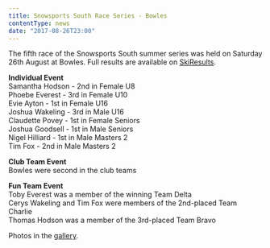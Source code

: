 ```yaml
---
title: Snowsports South Race Series - Bowles
contentType: news
date: "2017-08-26T23:00"
---
```


The fifth race of the Snowsports South summer series was held on Saturday 26th August at
Bowles. Full results are available on [SkiResults](https://skiresults.co.uk/events/848).

**Individual Event**\
Samantha Hodson - 2nd in Female U8\
Phoebe Everest - 3rd in Female U10\
Evie Ayton - 1st in Female U16\
Joshua Wakeling - 3rd in Male U16\
Claudette Povey - 1st in Female Seniors\
Joshua Goodsell - 1st in Male Seniors\
Nigel Hilliard - 1st in Male Masters 2\
Tim Fox - 2nd in Male Masters 2

**Club Team Event**\
Bowles were second in the club teams

**Fun Team Event**\
Toby Everest was a member of the winning Team Delta\
Cerys Wakeling and Tim Fox were members of the 2nd-placed Team Charlie\
Thomas Hodson was a member of the 3rd-placed Team Bravo

Photos in the [gallery](/gallery/2017/170826_SRSA_5_bowles).
